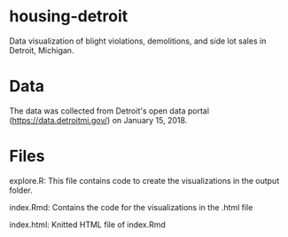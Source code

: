 # housing-detroit
Data visualization of blight violations, demolitions, and side lot sales in Detroit, Michigan.

# Data

The data was collected from Detroit's open data portal (https://data.detroitmi.gov/) on January 15, 2018.

# Files

explore.R: This file contains code to create the visualizations in the output folder. 


index.Rmd: Contains the code for the visualizations in the .html file


index.html: Knitted HTML file of index.Rmd
